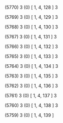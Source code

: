 (5770) 3 (0) [ 1, 4, 128 ] 3 


(5769) 3 (0) [ 1, 4, 129 ] 3 


(5768) 3 (0) [ 1, 4, 130 ] 3 


(5767) 3 (0) [ 1, 4, 131 ] 3 


(5766) 3 (0) [ 1, 4, 132 ] 3 


(5765) 3 (0) [ 1, 4, 133 ] 3 


(5764) 3 (0) [ 1, 4, 134 ] 3 


(5763) 3 (0) [ 1, 4, 135 ] 3 


(5762) 3 (0) [ 1, 4, 136 ] 3 


(5761) 3 (0) [ 1, 4, 137 ] 3 


(5760) 3 (0) [ 1, 4, 138 ] 3 


(5759) 3 (0) [ 1, 4, 139 ]  

